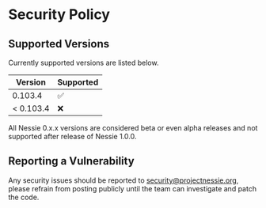 # Security Policy

## Supported Versions

Currently supported versions are listed below.

| Version  | Supported          |
|----------|--------------------|
| 0.103.4   | :white_check_mark: |
| < 0.103.4 | :x:                |

All Nessie 0.x.x versions are considered beta or even alpha releases and not supported after
release of Nessie 1.0.0.

## Reporting a Vulnerability

Any security issues should be reported to security@projectnessie.org, please refrain from posting publicly until the team can investigate and patch the code.
